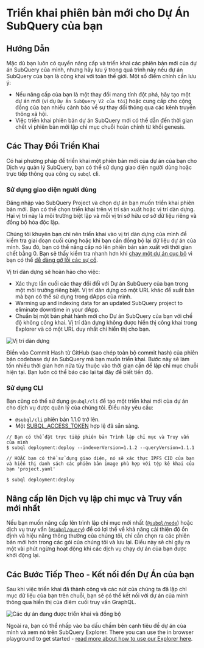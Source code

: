 # Triển khai phiên bản mới cho Dự Án SubQuery của bạn

## Hướng Dẫn

Mặc dù bạn luôn có quyền nâng cấp và triển khai các phiên bản mới của dự án SubQuery của mình, nhưng hãy lưu ý trong quá trình này nếu dự án SubQuery của bạn là công khai với toàn thế giới. Một số điểm chính cần lưu ý:

- Nếu nâng cấp của bạn là một thay đổi mang tính đột phá, hãy tạo một dự án mới (ví dụ `Dự Án SubQuery V2 của tôi`) hoặc cung cấp cho cộng đồng của bạn nhiều cảnh báo về sự thay đổi thông qua các kênh truyền thông xã hội.
- Việc triển khai phiên bản dự án SubQuery mới có thể dẫn đến thời gian chết vì phiên bản mới lập chỉ mục chuỗi hoàn chỉnh từ khối genesis.

## Các Thay Đổi Triển Khai

Có hai phương pháp để triển khai một phiên bản mới của dự án của bạn cho Dịch vụ quản lý SubQuery, bạn có thể sử dụng giao diện người dùng hoặc trực tiếp thông qua công cụ `subql` cli.

### Sử dụng giao diện người dùng

Đăng nhập vào SubQuery Project và chọn dự án bạn muốn triển khai phiên bản mới. Bạn có thể chọn triển khai trên vị trí sản xuất hoặc vị trí dàn dựng. Hai vị trí này là môi trường biệt lập và mỗi vị trí sở hữu cơ sở dữ liệu riêng và đồng bộ hóa độc lập.

Chúng tôi khuyên bạn chỉ nên triển khai vào vị trí dàn dựng của mình để kiểm tra giai đoạn cuối cùng hoặc khi bạn cần đồng bộ lại dữ liệu dự án của mình. Sau đó, bạn có thể nâng cấp nó lên phiên bản sản xuất với thời gian chết bằng 0. Bạn sẽ thấy kiểm tra nhanh hơn khi [chạy một dự án cục bộ](../run_publish/run.md) vì bạn có thể [dễ dàng gỡ lỗi các sự cố](../academy/tutorials_examples/debug-projects.md).

Vị trí dàn dựng sẽ hoàn hảo cho việc:

- Xác thực lần cuối các thay đổi đối với Dự án SubQuery của bạn trong một môi trường riêng biệt. Vị trí dàn dựng có một URL khác để xuất bản mà bạn có thể sử dụng trong dApps của mình.
- Warming up and indexing data for an updated SubQuery project to eliminate downtime in your dApp.
- Chuẩn bị một bản phát hành mới cho Dự án SubQuery của bạn với chế độ không công khai. Vị trí dàn dựng không được hiển thị công khai trong Explorer và có một URL duy nhất chỉ hiển thị cho bạn.

![Vị trí dàn dựng](/assets/img/staging_slot.png)

Điền vào Commit Hash từ GitHub (sao chép toàn bộ commit hash) của phiên bản codebase dự án SubQuery mà bạn muốn triển khai. Bước này sẽ làm tốn nhiều thời gian hơn nữa tùy thuộc vào thời gian cần để lập chỉ mục chuỗi hiện tại. Bạn luôn có thể báo cáo lại tại đây để biết tiến độ.

### Sử dụng CLI

Bạn cũng có thể sử dụng `@subql/cli` để tạo một triển khai mới của dự án cho dịch vụ được quản lý của chúng tôi. Điều này yêu cầu:

- `@subql/cli` phiên bản 1.1.0 trở lên.
- Một [SUBQL_ACCESS_TOKEN](/docs/run_publish/ipfs.md#prepare-your-subqlaccesstoken) hợp lệ đã sẵn sàng.

```shell
// Bạn có thể đặt trực tiếp phiên bản Trình lập chỉ mục và Truy vấn của mình
$ subql deployment:deploy --indexerVersion=1.1.2 --queryVersion=1.1.1

// HOẶC bạn có thể sử dụng giao diện, nó sẽ xác thực IPFS CID của bạn và hiển thị danh sách các phiên bản image phù hợp với tệp kê khai của bạn 'project.yaml'

$ subql deployment:deploy
```

## Nâng cấp lên Dịch vụ lập chỉ mục và Truy vấn mới nhất

Nếu bạn muốn nâng cấp lên trình lập chỉ mục mới nhất ([`@subql/node`](https://www.npmjs.com/package/@subql/node)) hoặc dịch vụ truy vấn ([`@subql/query`](https://www.npmjs.com/package/@subql/query)) để có lợi thế về khả năng cải thiện độ ổn định và hiệu năng thông thường của chúng tôi, chỉ cần chọn ra các phiên bản mới hơn trong các gói của chúng tôi và lưu lại. Điều này sẽ chỉ gây ra một vài phút ngừng hoạt động khi các dịch vụ chạy dự án của bạn được khởi động lại.

## Các Bước Tiếp Theo - Kết nối đến Dự Án của bạn

Sau khi việc triển khai đã thành công và các nút của chúng ta đã lập chỉ mục dữ liệu của bạn trên chuỗi, bạn sẽ có thể kết nối với dự án của mình thông qua hiển thị của điêm cuối truy vấn GraphQL.

![Các dự án đang được triển khai và đồng bộ](/assets/img/projects-deploy-sync.png)

Ngoài ra, bạn có thể nhấp vào ba dấu chấm bên cạnh tiêu đề dự án của mình và xem nó trên SubQuery Explorer. There you can use the in browser playground to get started - [read more about how to use our Explorer here](../run_publish/query.md).
